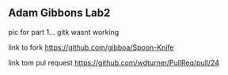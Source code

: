 ## Adam Gibbons Lab2

pic for part 1... gitk wasnt working

link to fork
https://github.com/gibboa/Spoon-Knife

link tom pul request
https://github.com/wdturner/PullReq/pull/24
